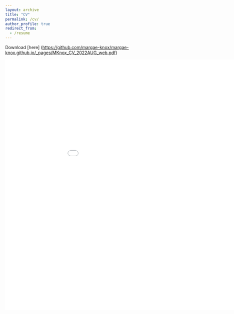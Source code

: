 ```yaml
---
layout: archive
title: "CV"
permalink: /cv/
author_profile: true
redirect_from:
  - /resume
---
```


Download [here] (https://github.com/margae-knox/margae-knox.github.io/_pages/MKnox_CV_2022AUG_web.pdf)

<object data="{{ post.files/_pages/MKnox_CV_2022AUG_web.pdf }}" width="1000" height="1000" type='application/pdf'/>

<embed src="margae-knox.github.io/_pages/MKnox_CV_2022AUG_web.pdf" width="1000px" height="800px" type="application/pdf" />
